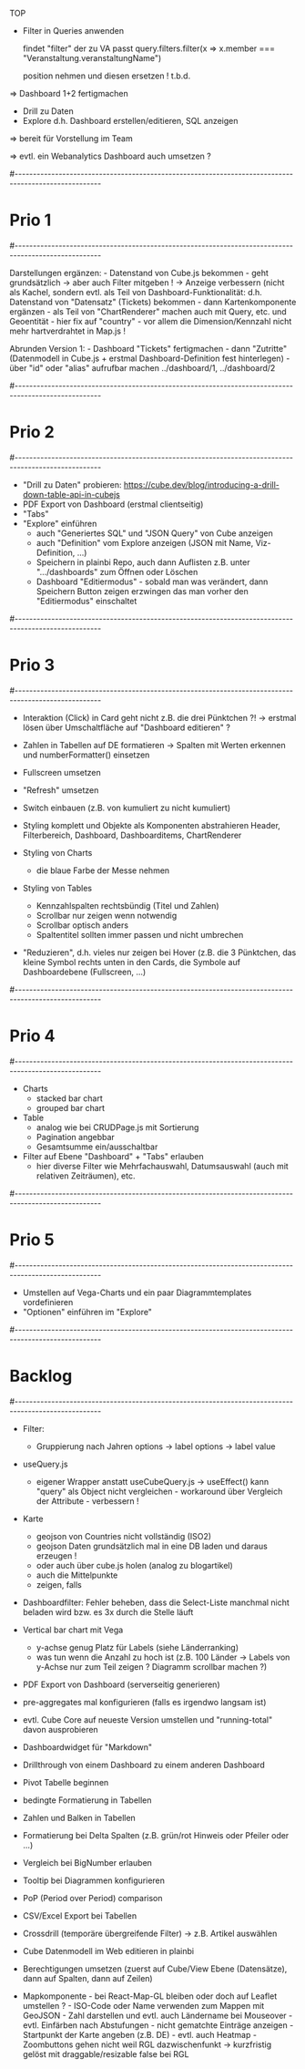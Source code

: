 TOP
- Filter in Queries anwenden

	findet "filter" der zu VA passt
	query.filters.filter(x => x.member === "Veranstaltung.veranstaltungName")
	
	position nehmen und diesen ersetzen !
	t.b.d.

=> Dashboard 1+2 fertigmachen

- Drill zu Daten
- Explore d.h. Dashboard erstellen/editieren, SQL anzeigen

=> bereit für Vorstellung im Team

=> evtl. ein Webanalytics Dashboard auch umsetzen ?

#-----------------------------------------------------------------------------------------------------
# Prio 1
#-----------------------------------------------------------------------------------------------------

Darstellungen ergänzen:
	- Datenstand von Cube.js bekommen
		- geht grundsätzlich -> aber auch Filter mitgeben ! -> Anzeige verbessern (nicht als Kachel, sondern evtl. als Teil von Dashboard-Funktionalität: d.h. Datenstand von "Datensatz" (Tickets) bekommen
	- dann Kartenkomponente ergänzen
		- als Teil von "ChartRenderer" machen auch mit Query, etc. und Geoentität - hier fix auf "country"
		- vor allem die Dimension/Kennzahl nicht mehr hartverdrahtet in Map.js !

Abrunden Version 1:
	- Dashboard "Tickets" fertigmachen
	- dann "Zutritte" (Datenmodell in Cube.js + erstmal Dashboard-Definition fest hinterlegen)
	- über "id" oder "alias" aufrufbar machen ../dashboard/1, ../dashboard/2 


#-----------------------------------------------------------------------------------------------------
# Prio 2
#-----------------------------------------------------------------------------------------------------

- "Drill zu Daten" probieren: https://cube.dev/blog/introducing-a-drill-down-table-api-in-cubejs
- PDF Export von Dashboard (erstmal clientseitig)
- "Tabs"
- "Explore" einführen
	- auch "Generiertes SQL" und "JSON Query" von Cube anzeigen
	- auch "Definition" vom Explore anzeigen (JSON mit Name, Viz-Definition, ...)
	- Speichern in plainbi Repo, auch dann Auflisten z.B. unter ".../dashboards" zum Öffnen oder Löschen
	- Dashboard "Editiermodus" - sobald man was verändert, dann Speichern Button zeigen <oder> erzwingen das man vorher den "Editiermodus" einschaltet

#-----------------------------------------------------------------------------------------------------
# Prio 3
#-----------------------------------------------------------------------------------------------------


- Interaktion (Click) in Card geht nicht z.B. die drei Pünktchen ?! -> erstmal lösen über Umschaltfläche auf "Dashboard editieren" ?

- Zahlen in Tabellen auf DE formatieren -> Spalten mit Werten erkennen und numberFormatter() einsetzen
- Fullscreen umsetzen
- "Refresh" umsetzen
- Switch einbauen (z.B. von kumuliert zu nicht kumuliert)
- Styling komplett und Objekte als Komponenten abstrahieren
	Header, Filterbereich, Dashboard, Dashboarditems, ChartRenderer
- Styling von Charts
	- die blaue Farbe der Messe nehmen
- Styling von Tables
	- Kennzahlspalten rechtsbündig (Titel und Zahlen)
	- Scrollbar nur zeigen wenn notwendig
	- Scrollbar optisch anders
	- Spaltentitel sollten immer passen und nicht umbrechen
- "Reduzieren", d.h. vieles nur zeigen bei Hover (z.B. die 3 Pünktchen, das kleine Symbol rechts unten in den Cards, die Symbole auf Dashboardebene (Fullscreen, ...)



#-----------------------------------------------------------------------------------------------------
# Prio 4
#-----------------------------------------------------------------------------------------------------

- Charts
	- stacked bar chart
	- grouped bar chart
- Table
	- analog wie bei CRUDPage.js mit Sortierung
	- Pagination angebbar
	- Gesamtsumme ein/ausschaltbar
- Filter auf Ebene "Dashboard" + "Tabs" erlauben
	- hier diverse Filter wie Mehrfachauswahl, Datumsauswahl (auch mit relativen Zeiträumen), etc.

#-----------------------------------------------------------------------------------------------------
# Prio 5
#-----------------------------------------------------------------------------------------------------

- Umstellen auf Vega-Charts und ein paar Diagrammtemplates vordefinieren
- "Optionen" einführen im "Explore"

#-----------------------------------------------------------------------------------------------------
# Backlog
#-----------------------------------------------------------------------------------------------------

- Filter:
	- Gruppierung nach Jahren options -> label options -> label value
- useQuery.js
	- eigener Wrapper anstatt useCubeQuery.js -> useEffect() kann "query" als Object nicht vergleichen - workaround über Vergleich der Attribute - verbessern !
- Karte
	- geojson von Countries nicht vollständig (ISO2)
	- geojson Daten grundsätzlich mal in eine DB laden und daraus erzeugen !
	- oder auch über cube.js holen (analog zu blogartikel)
	- auch die Mittelpunkte
	- zeigen, falls 
- Dashboardfilter: Fehler beheben, dass die Select-Liste manchmal nicht beladen wird bzw. es 3x durch die Stelle läuft
- Vertical bar chart mit Vega
	- y-achse genug Platz für Labels (siehe Länderranking)
	- was tun wenn die Anzahl zu hoch ist (z.B. 100 Länder -> Labels von y-Achse nur zum Teil zeigen ? Diagramm scrollbar machen ?)
- PDF Export von Dashboard (serverseitig generieren)
- pre-aggregates mal konfigurieren (falls es irgendwo langsam ist)
- evtl. Cube Core auf neueste Version umstellen und "running-total" davon ausprobieren
- Dashboardwidget für "Markdown"
- Drillthrough von einem Dashboard zu einem anderen Dashboard
- Pivot Tabelle beginnen
- bedingte Formatierung in Tabellen
- Zahlen und Balken in Tabellen
- Formatierung bei Delta Spalten (z.B. grün/rot Hinweis oder Pfeiler oder ...)
- Vergleich bei BigNumber erlauben
- Tooltip bei Diagrammen konfigurieren
- PoP (Period over Period) comparison
- CSV/Excel Export bei Tabellen
- Crossdrill (temporäre übergreifende Filter) -> z.B. Artikel auswählen
- Cube Datenmodell im Web editieren in plainbi
- Berechtigungen umsetzen (zuerst auf Cube/View Ebene (Datensätze), dann auf Spalten, dann auf Zeilen)

- Mapkomponente 
		- bei React-Map-GL bleiben oder doch auf Leaflet umstellen ?
		- ISO-Code oder Name verwenden zum Mappen mit GeoJSON
		- Zahl darstellen und evtl. auch Ländername bei Mouseover
		- evtl. Einfärben nach Abstufungen
		- nicht gematchte Einträge anzeigen
		- Startpunkt der Karte angeben (z.B. DE)
		- evtl. auch Heatmap
		- Zoombuttons gehen nicht weil RGL dazwischenfunkt -> kurzfristig gelöst mit draggable/resizable false bei RGL


